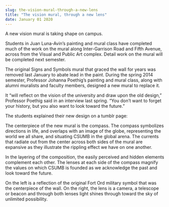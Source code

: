 ```yaml
---
slug: the-vision-mural-through-a-new-lens
title: "The vision mural, through a new lens"
date: January 01 2020
---
```


 
<p>A new vision mural is taking shape on campus.</p>
<p>
  Students in Juan Luna&#45;Avin’s painting and mural class have completed much
  of the work on the mural along Inter&#45;Garrison Road and Fifth Avenue,
  across from the Visual and Public Art complex. Detail work on the mural will
  be completed next semester.
</p>
<p>
  The original Signs and Symbols mural that graced the wall for years was
  removed last January to abate lead in the paint. During the spring 2014
  semester, Professor Johanna Poethig’s painting and mural class, along with
  alumni muralists and faculty members, designed a new mural to replace it.
</p>
<p>
  It “will reflect on the vision of the university and draw upon the old
  design,” Professor Poethig said in an interview last spring. “You don’t want
  to forget your history, but you also want to look toward the future.”
</p>
<p>The students explained their new design on a tumblr page:</p>
<p>
  The centerpiece of the new mural is the compass. The compass symbolizes
  directions in life, and overlaps with an image of the globe, representing the
  world we all share, and situating CSUMB in the global arena. The currents that
  radiate out from the center across both sides of the mural are expansive as
  they illustrate the rippling effect we have on one another.
</p>
<p>
  In the layering of the composition, the easily perceived and hidden elements
  complement each other. The lenses at each side of the compass magnify the
  values on which CSUMB is founded as we acknowledge the past and look toward
  the future.
</p>
<p>
  On the left is a reflection of the original Fort Ord military symbol that was
  the centerpiece of the wall. On the right, the lens is a camera, a telescope
  or beacon and through both lenses light shines through toward the sky of
  unlimited possibility.
</p>
 
